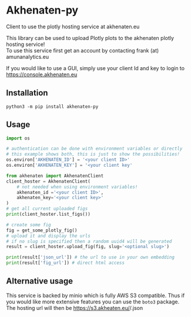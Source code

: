 # Akhenaten-py

Client to use the plotly hosting service at akhenaten.eu

This library can be used to upload Plotly plots to the akhenaten plotly hosting service!  
To use this service first get an account by contacting frank (at) amunanalytics.eu

If you would like to use a GUI, simply use your client Id and key to login to https://console.akhenaten.eu

## Installation
`python3 -m pip install akhenaten-py`

## Usage
```python
import os

# authentication can be done with environment variables or directly
# this example shows both, this is just to show the possibilities!
os.environ['AKHENATEN_ID'] = '<your client ID>'
os.environ['AKHENATEN_KEY'] = '<your client key'

from akhenaten import AkhenatenClient
client_hoster = AkhenatenClient(
    # not needed when using environment variables!
    akhenaten_id ='<your client ID>',
    akhenaten_key='<your client key>'
)
# get all current uploaded figs
print(client_hoster.list_figs())

# create some fig
fig = get_some_plotly_fig()
# upload it and display the urls
# if no slug is specified then a random uuid4 will be generated
result = client_hoster.upload_fig(fig, slug='<optional slug>')

print(result['json_url']) # the url to use in your own embedding
print(result['fig_url']) # direct html access
```

## Alternative usage
This service is backed by minio which is fully AWS S3 compatible.
Thus if you would like more extensive features you can use the ```boto3``` package.  
The hosting url will then be https://s3.akheaten.eu/<bucketname>/<slugname>.json